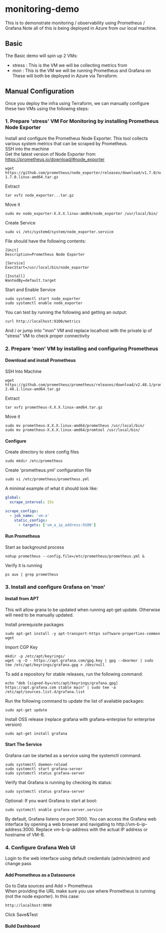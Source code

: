 # monitoring-demo

This is to demonstrate monitoring / observability using Prometheus / Grafana 
Note all of this is being deployed in Azure from our local machine.

## Basic 

The Basic demo will spin up 2 VMs:
- stress : This is the VM we will be collecting metrics from
- mon : This is the VM we will be running Prometheus and Grafana on 
These will both be deployed in Azure via Terraform. 

## Manual Configuration 

Once you deploy the infra using Terraform, we can manually configure these two VMs using the following steps: 

### 1. Prepare 'stress' VM For Monitoring by installing Prometheus Node Exporter
Install and configure the Prometheus Node Exporter. This tool collects various system metrics that can be scraped by Prometheus. <br>
SSH into the machine <br>
Get the latest version of Node Exporter from https://prometheus.io/download/#node_exporter 

```
wget https://github.com/prometheus/node_exporter/releases/download/v1.7.0/node_exporter-1.7.0.linux-amd64.tar.gz
```

Extract 

```
tar xvfz node_exporter...tar.gz
```
Move it

```
sudo mv node_exporter-X.X.X.linux-amd64/node_exporter /usr/local/bin/
```

Create Service

```
sudo vi /etc/systemd/system/node_exporter.service
```

File should have the following contents:

```
[Unit]
Description=Prometheus Node Exporter

[Service]
ExecStart=/usr/local/bin/node_exporter

[Install]
WantedBy=default.target
```

Start and Enable Service

```
sudo systemctl start node_exporter
sudo systemctl enable node_exporter
```

You can test by running the following and getting an output: 

```
curl http://localhost:9100/metrics 
```

And / or jump into "mon" VM and replace localhost with the private ip of "stress" VM to check proper connectivity

### 2. Prepare 'mon' VM by installing and configuring Prometheus

#### Download and install Prometheus 
SSH Into Machine

```
wget https://github.com/prometheus/prometheus/releases/download/v2.48.1/prometheus-2.48.1.linux-amd64.tar.gz
```

Extract 

```
tar xvfz prometheus-X.X.X.linux-amd64.tar.gz
```

Move it

```
sudo mv prometheus-X.X.X.linux-amd64/prometheus /usr/local/bin/
sudo mv prometheus-X.X.X.linux-amd64/promtool /usr/local/bin/
```

#### Configure

Create directory to store config files 


```
sudo mkdir /etc/prometheus
```


Create 'prometheus.yml' configuration file 


```
sudo vi /etc/prometheus/prometheus.yml
```


A minimal example of what it should look like: 


```yml
global:
  scrape_interval: 15s

scrape_configs:
  - job_name: 'vm-a'
    static_configs:
      - targets: ['vm_a_ip_address:9100']
```

#### Run Prometheus 

Start as background process


```
nohup prometheus --config.file=/etc/prometheus/prometheus.yml &
```


Verify it is running 


```
ps aux | grep prometheus
```

### 3. Install and configure Grafana on 'mon'

#### Install from APT
This will allow grana to be updated when running apt-get update. Otherwise will need to be manually updated. 

Install prerequisite packages

```
sudo apt-get install -y apt-transport-https software-properties-common wget
```

Import CGP Key

```
mkdir -p /etc/apt/keyrings/
wget -q -O - https://apt.grafana.com/gpg.key | gpg --dearmor | sudo tee /etc/apt/keyrings/grafana.gpg > /dev/null
```

To add a repository for stable releases, run the following command:

```
echo "deb [signed-by=/etc/apt/keyrings/grafana.gpg] https://apt.grafana.com stable main" | sudo tee -a /etc/apt/sources.list.d/grafana.list
```

Run the following command to update the list of available packages:

```
sudo apt-get update
```

Install OSS release (replace grafana with grafana-enterpise for enterprise version)

```
sudo apt-get install grafana
```


#### Start The Service

Grafana can be started as a service using the systemctl command.

```
sudo systemctl daemon-reload
sudo systemctl start grafana-server
sudo systemctl status grafana-server
```

Verify that Grafana is running by checking its status:

```
sudo systemctl status grafana-server
```

Optional: If you want Grafana to start at boot: 

```
sudo systemctl enable grafana-server.service
```

By default, Grafana listens on port 3000. You can access the Grafana web interface by opening a web browser and navigating to http://vm-b-ip-address:3000. Replace vm-b-ip-address with the actual IP address or hostname of VM-B.

### 4. Configure Grafana Web UI 

Login to the web interface using default credentials (admin/admin) and change pass

#### Add Prometheus as a Datasource

Go to Data sources and Add > Prometheus <br>
When providing the URL make sure you use where Prometheus is running (not the node exporter). In this case: 

```
http://localhost:9090
```

Click Save&Test

#### Build Dashboard 
